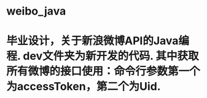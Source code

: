 weibo_java
==========

毕业设计，关于新浪微博API的Java编程.
dev文件夹为新开发的代码.
其中获取所有微博的接口使用：命令行参数第一个为accessToken，第二个为Uid.
=======
